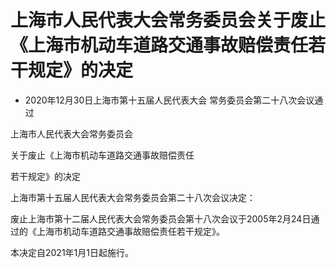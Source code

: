 # 上海市人民代表大会常务委员会关于废止《上海市机动车道路交通事故赔偿责任若干规定》的决定

- 2020年12月30日上海市第十五届人民代表大会
  常务委员会第二十八次会议通过

<!-- INFO END -->

上海市人民代表大会常务委员会

关于废止《上海市机动车道路交通事故赔偿责任

若干规定》的决定

上海市第十五届人民代表大会常务委员会第二十八次会议决定：

废止上海市第十二届人民代表大会常务委员会第十八次会议于2005年2月24日通过的《上海市机动车道路交通事故赔偿责任若干规定》。

本决定自2021年1月1日起施行。

